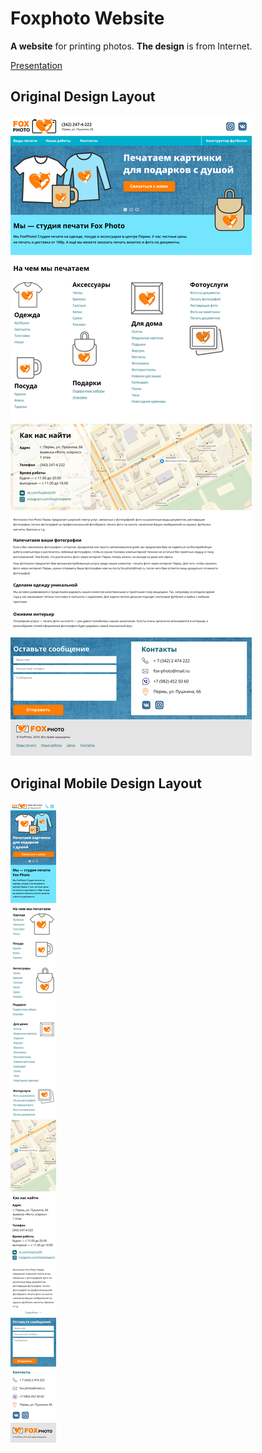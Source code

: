 # Foxphoto Website

**A website** for printing photos. **The design** is from Internet.

[Presentation](https://alexey96may.github.io/Foxphoto-website/dist/)

## Original Design Layout

![Alt-Original Design Layout](/design.webp)

## Original Mobile Design Layout

![Alt-Original mobile Design Layout](/design-mob.webp)

